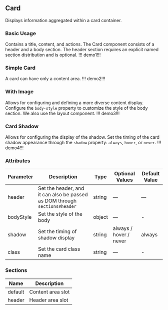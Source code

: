 ## Card

Displays information aggregated within a card container.

### Basic Usage

Contains a title, content, and actions.
The Card component consists of a header and a body section. The header section requires an explicit named section distribution and is optional.
!!! demo1!!!

### Simple Card

A card can have only a content area.
!!! demo2!!!

### With Image

Allows for configuring and defining a more diverse content display.
Configure the `body-style` property to customize the style of the body section. We also use the layout component.
!!! demo3!!!

### Card Shadow

Allows for configuring the display of the shadow.
Set the timing of the card shadow appearance through the `shadow` property: `always`, `hover`, or `never`.
!!! demo4!!!

### Attributes

| Parameter | Description                                                                | Type   | Optional Values        | Default Value |
| --------- | -------------------------------------------------------------------------- | ------ | ---------------------- | ------------- |
| header    | Set the header, and it can also be passed as DOM through `sections#header` | string | —                      | —             |
| bodyStyle | Set the style of the body                                                  | object | —                      | -             |
| shadow    | Set the timing of shadow display                                           | string | always / hover / never | always        |
| class     | Set the card class name                                                    | string | —                      | -             |

### Sections

| Name    | Description       |
| ------- | ----------------- |
| default | Content area slot |
| header  | Header area slot  |

